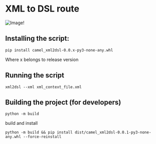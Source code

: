 # XML to DSL route

![Image!](https://imgur.com/a/ppGuODw)

## Installing the script:

    pip install camel_xml2dsl-0.0.x-py3-none-any.whl

Where x belongs to release version

## Running the script

    xml2dsl --xml xml_context_file.xml

## Building the project (for developers)

    python -m build
    
build and install

    python -m build && pip install dist/camel_xml2dsl-0.0.1-py3-none-any.whl --force-reinstall

